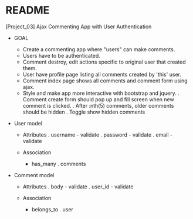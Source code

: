 # README

[Project_03] Ajax Commenting App with User Authentication

- GOAL
  * Create a commenting app where "users" can make comments.
  * Users have to be authenticated.
  * Comment destroy, edit actions specific to original user that created them.
  * User have profile page listing all comments created by 'this' user.
  * Comment index page shows all comments and comment form using ajax.
  * Style and make app more interactive with bootstrap and jquery.
    . Comment create form should pop up and fill screen when new comment is clicked.
    . After :nth(5) comments, older comments should be hidden
    . Toggle show hidden comments



- User model
  * Attributes
    . username - validate
    . password - validate
    . email    - validate

  * Association
    + has_many
      . comments


- Comment model
  * Attributes
    . body     - validate
    . user_id  - validate

  * Association
    + belongs_to
      . user
